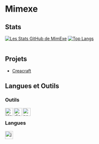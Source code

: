 # Mimexe
## Stats
[![Les Stats GitHub de MimExe](https://github-readme-stats.vercel.app/api?username=Mimexe&show_icons=true)](https://github.com/Mimexe)
[![Top Langs](https://github-readme-stats.vercel.app/api/top-langs/?username=Mimexe)](https://github.com/anuraghazra/github-readme-stats) <br /><br />
## Projets
  - [Creacraft](https://www.creacraft-mc.tk)<br />
## Langues et Outils

### Outils

<img align="left" alt="Visual Studio Code" width="26px" src="https://i.imgur.com/LwSdAlE.png" />
<img align="left" alt="discord.js" width="26px" src="https://i.imgur.com/SI1DZf3.png" />
<img align="left" alt="node.js" width="26px" src="https://i.imgur.com/tYLFZBh.png" /> <br />

### Langues
<img align="left" alt="js" width="26px" src="https://i.imgur.com/3u1wzwE.png" />
